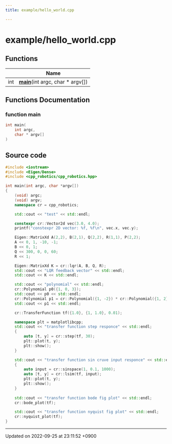 ```yaml
---
title: example/hello_world.cpp

---
```


# example/hello_world.cpp



## Functions

|                | Name           |
| -------------- | -------------- |
| int | **[main](/cpp_robotics_core/doxybook/Files/hello__world_8cpp/#function-main)**(int argc, char * argv[]) |


## Functions Documentation

### function main

```cpp
int main(
    int argc,
    char * argv[]
)
```




## Source code

```cpp
#include <iostream>
#include <Eigen/Dense>
#include <cpp_robotics/cpp_robotics.hpp>

int main(int argc, char *argv[])
{
    (void) argc;
    (void) argv;
    namespace cr = cpp_robotics;

    std::cout << "test" << std::endl;

    constexpr cr::Vector2d vec(3.0, 4.0);
    printf("constexpr 2D vector: %f, %f\n", vec.x, vec.y);

    Eigen::MatrixXd A(2,2), B(2,1), Q(2,2), R(1,1), P(2,2);
    A << 0, 1, -10, -1;
    B << 0, 1;
    Q << 300, 0, 0, 60;
    R << 1;

    Eigen::MatrixXd K = cr::lqr(A, B, Q, R);
    std::cout << "LQR feedback vector" << std::endl;
    std::cout << K << std::endl;

    std::cout << "polynomial" << std::endl;
    cr::Polynomial p0({1, 0, 3});
    std::cout << p0 << std::endl;
    cr::Polynomial p1 = cr::Polynomial({1, -2}) * cr::Polynomial({1, 2});
    std::cout << p1 << std::endl;

    cr::TransferFunction tf({1.0}, {1, 1.0}, 0.01);

    namespace plt = matplotlibcpp;
    std::cout << "transfer function step responce" << std::endl;
    {
        auto [t, y] = cr::step(tf, 30);
        plt::plot(t, y);
        plt::show();
    }

    std::cout << "transfer function sin cruve input responce" << std::endl;
    {
        auto input = cr::sinspace(1, 0.1, 1000);
        auto [t, y] = cr::lsim(tf, input);
        plt::plot(t, y);
        plt::show();
    }
    
    std::cout << "transfer function bode fig plot" << std::endl;
    cr::bode_plot(tf);

    std::cout << "transfer function nyquist fig plot" << std::endl;
    cr::nyquist_plot(tf);
}
```


-------------------------------

Updated on 2022-09-25 at 23:11:52 +0900

